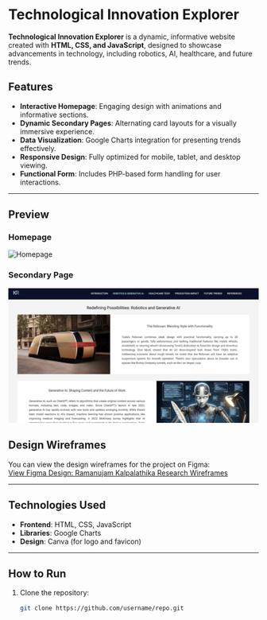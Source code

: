 # Technological Innovation Explorer

**Technological Innovation Explorer** is a dynamic, informative website created with **HTML, CSS, and JavaScript**, designed to showcase advancements in technology, including robotics, AI, healthcare, and future trends.

## Features
- **Interactive Homepage**: Engaging design with animations and informative sections.
- **Dynamic Secondary Pages**: Alternating card layouts for a visually immersive experience.
- **Data Visualization**: Google Charts integration for presenting trends effectively.
- **Responsive Design**: Fully optimized for mobile, tablet, and desktop viewing.
- **Functional Form**: Includes PHP-based form handling for user interactions.

---

## Preview

### Homepage  
![Homepage](assets/media/homepage.png)

### Secondary Page  
![Secondary Page](assets/media/secondaryPage.png)

## Design Wireframes
You can view the design wireframes for the project on Figma:  
[View Figma Design: Ramanujam Kalpalathika Research Wireframes](https://www.figma.com/design/Fa9xAM1saN1ySnkEGZxNAL/Ramanujam_Kalpalathika_Research_Wireframes?node-id=0-1&t=UC5d2M5oUGblQDVK-1)


---

## Technologies Used
- **Frontend**: HTML, CSS, JavaScript  
- **Libraries**: Google Charts  
- **Design**: Canva (for logo and favicon)  

---

## How to Run
1. Clone the repository:  
   ```bash
   git clone https://github.com/username/repo.git
